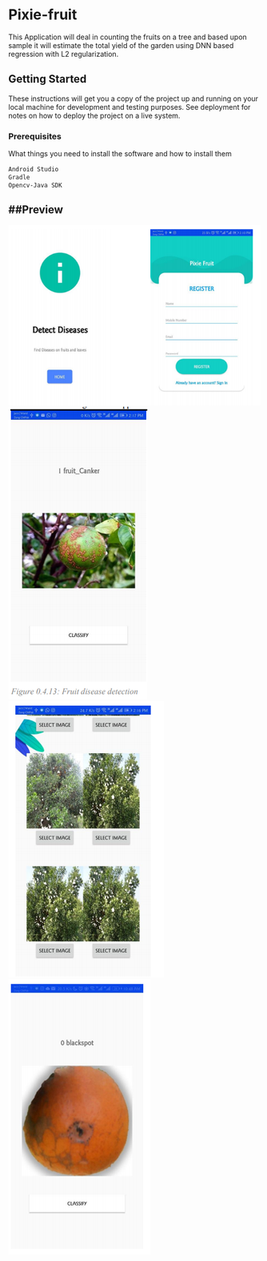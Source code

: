 # Pixie-fruit

This Application will deal in counting the fruits on a tree and based upon sample it will
estimate the total yield of the garden using DNN based regression with L2 regularization.
## Getting Started

These instructions will get you a copy of the project up and running on your local machine for development and testing purposes. See deployment for notes on how to deploy the project on a live system.

### Prerequisites

What things you need to install the software and how to install them

```
Android Studio
Gradle
Opencv-Java SDK
```

##Preview
---
![alt text](https://github.com/MuhammadHadiofficial/Pixie-fruit/blob/master/demo.png)
![alt text](https://github.com/MuhammadHadiofficial/Pixie-fruit/blob/master/demo3.png)
![alt text](https://github.com/MuhammadHadiofficial/Pixie-fruit/blob/master/demo2].png)
![alt text](https://github.com/MuhammadHadiofficial/Pixie-fruit/blob/master/demp4.png)
